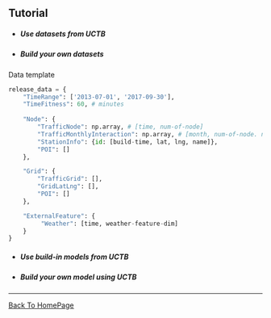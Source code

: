 <link rel="stylesheet" href="./static/css/misty.css" type="text/css"/>

## Tutorial

- ##### Use datasets from UCTB

- ##### Build your own datasets

Data template

```python
release_data = {
    "TimeRange": ['2013-07-01', '2017-09-30'],
    "TimeFitness": 60, # minutes
    
    "Node": {
        "TrafficNode": np.array, # [time, num-of-node]
        "TrafficMonthlyInteraction": np.array, # [month, num-of-node. num-of-node]
        "StationInfo": {id: [build-time, lat, lng, name]},
        "POI": []
    },

    "Grid": {
        "TrafficGrid": [],
        "GridLatLng": [],
        "POI": []
    },

    "ExternalFeature": {
         "Weather": [time, weather-feature-dim]
    }
}
```

- ##### Use build-in models from UCTB

- ##### Build your own model using UCTB



------

<u>[Back To HomePage](../index.html)</u>